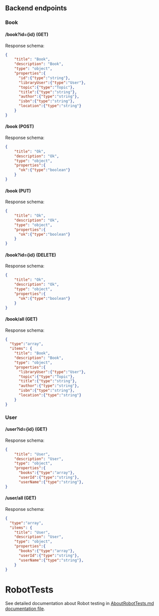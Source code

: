 ## Backend endpoints

### Book

#### /book?id={id} (GET)

Response schema:

```JSON
{
    "title": "Book",
    "description": "Book",
    "type": "object",
    "properties":{
      "id":{"type":"string"},
      "libraryUser":{"type":"User"},
      "topic":{"type":"Topic"},
      "title":{"type":"string"},
      "author":{"type":"string"},
      "isbn":{"type":"string"},
      "location":{"type":"string"}
    }
}
```

#### /book (POST)

Response schema:

```JSON
{
    "title": "Ok",
    "description": "Ok",
    "type": "object",
    "properties":{
      "ok":{"type":"boolean"}
    }
}
```

#### /book (PUT)

Response schema:

```JSON
{
    "title": "Ok",
    "description": "Ok",
    "type": "object",
    "properties":{
      "ok":{"type":"boolean"}
    }
}
```

#### /book?id={id} (DELETE)

Response schema:

```JSON
{
    "title": "Ok",
    "description": "Ok",
    "type": "object",
    "properties":{
      "ok":{"type":"boolean"}
    }
}
```

#### /book/all (GET)

Response schema:

```JSON
{
  "type":"array",
  "items": {
    "title": "Book",
    "description": "Book",
    "type": "object",
    "properties":{
      "libraryUser":{"type":"User"},
      "topic":{"type":"Topic"},
      "title":{"type":"string"},
      "author":{"type":"string"},
      "isbn":{"type":"string"},
      "location":{"type":"string"}
    }
}
```

### User

#### /user?id={id} (GET)

Response schema:

```JSON
{
    "title": "User",
    "description": "User",
    "type": "object",
    "properties":{
      "books":{"type":"array"},
      "userId":{"type":"string"},
      "userName":{"type":"string"},
}
```

#### /user/all (GET)

Response schema:

```JSON
{
  "type":"array",
  "items": {
    "title": "User",
    "description": "User",
    "type": "object",
    "properties":{
      "books":{"type":"array"},
      "userId":{"type":"string"},
      "userName":{"type":"string"},
    }
}
```

# RobotTests

See detailed documentation about Robot testing in [AboutRobotTests.md documentation file](robot/aboutRobotTests.md).
